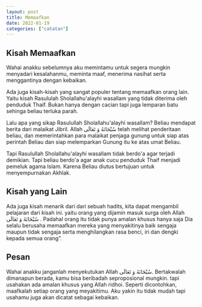 ```yaml
---
layout: post
title: Memaafkan
date: 2022-01-19
categories: ["catatan"]
---
```


## Kisah Memaafkan
Wahai anakku sebelumnya aku memintamu untuk segera mungkin menyadari kesalahanmu, meminta maaf, menerima nasihat serta menggantinya dengan kebaikan.

Ada juga kisah-kisah yang sangat populer tentang memaafkan orang lain. Yaitu kisah Rasululah Sholallahu'alayhi wasallam yang tidak diterima oleh penduduk Thaif. Bukan hanya dengan cacian tapi juga lemparan batu sehinga beliau terluka parah.

Lalu apa yang sikap Rasulullah Sholallahu'alayhi wasallam? Beliau mendapat berita dari malaikat Jibril. Allah سُبْحَانَهُ وَ تَعَالَى telah melihat penderitaan beliau, dan memerintahkan para malaikat penjaga gunung untuk siap atas perintah Beliau dan siap melemparkan Gunung itu ke atas umat Beliau.

Tapi Rasulullah Sholallahu'alayhi wasallam tidak berdo'a agar terjadi demikian. Tapi beliau berdo'a agar anak cucu penduduk Thaif menjadi pemeluk agama Islam. Karena Beliau diutus bertujuan untuk menyempurnakan Akhlak.

## Kisah yang Lain
Ada juga kisah menarik dari dari sebuah hadits, kita dapat mengambil pelajaran dari kisah ini. yaitu orang yang dijamin masuk surga oleh Allah سُبْحَانَهُ وَ تَعَالَى . Padahal orang itu tidak punya amalan khusus hanya saja Dia selalu berusaha memaafkan mereka yang menyakitinya baik sengaja maupun tidak sengaja serta menghilangkan rasa benci, iri dan dengki kepada semua orang”.

## Pesan
Wahai anakku janganlah menyekutukan Allah سُبْحَانَهُ وَ تَعَالَى. Bertakwalah dimanapun berada, kamu bisa beribadah seproposional mungkin. tapi usahakan ada amalan khusus yang Allah ridhoi. Seperti dicontohkan, maafkalah setiap orang yang meyakitimu. Aku yakin itu tidak mudah tapi usahamu juga akan dicatat sebagai kebaikan.


